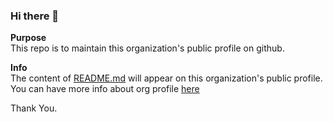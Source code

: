 ### Hi there 👋  

**Purpose**  
This repo is to maintain this organization's public profile on github.

**Info**  
The content of [README.md](https://github.com/beingminimal-org/.github/blob/main/profile/README.md) will appear on this organization's public profile.  
You can have more info about org profile [here](https://docs.github.com/en/organizations/collaborating-with-groups-in-organizations/customizing-your-organizations-profile.)  

Thank You.
